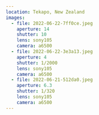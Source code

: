 ```yaml
---
location: Tekapo, New Zealand
images:
  - file: 2022-06-22-7ff0ce.jpeg
    aperture: 14
    shutter: 10
    lens: sony105
    camera: a6500
  - file: 2022-06-22-3e3a13.jpeg
    aperture: 4
    shutter: 1/2000
    lens: sony105
    camera: a6500
  - file: 2022-06-21-512da0.jpeg
    aperture: 6.3
    shutter: 1/320
    lens: sony105
    camera: a6500
---
```


